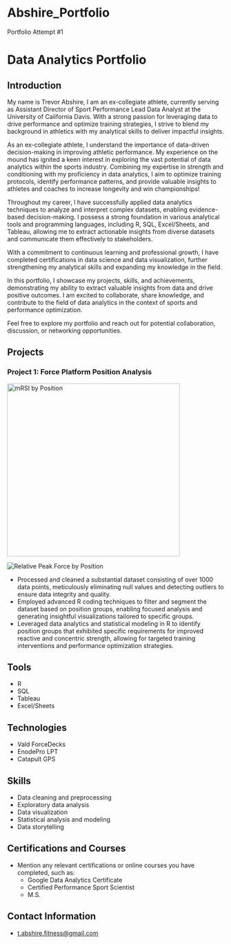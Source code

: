 # Abshire_Portfolio
Portfolio Attempt #1

# Data Analytics Portfolio

## Introduction

My name is Trevor Abshire, I am an ex-collegiate athlete, currently serving as Assistant Director of Sport Performance Lead Data Analyst at the University of California Davis. With a strong passion for leveraging data to drive performance and optimize training strategies, I strive to blend my background in athletics with my analytical skills to deliver impactful insights.

As an ex-collegiate athlete, I understand the importance of data-driven decision-making in improving athletic performance. My experience on the mound has ignited a keen interest in exploring the vast potential of data analytics within the sports industry. Combining my expertise in strength and conditioning with my proficiency in data analytics, I aim to optimize training protocols, identify performance patterns, and provide valuable insights to athletes and coaches to increase longevity and win championships!

Throughout my career, I have successfully applied data analytics techniques to analyze and interpret complex datasets, enabling evidence-based decision-making. I possess a strong foundation in various analytical tools and programming languages, including R, SQL, Excel/Sheets, and Tableau, allowing me to extract actionable insights from diverse datasets and communicate them effectively to stakeholders.

With a commitment to continuous learning and professional growth, I have completed certifications in data science and data visualization, further strengthening my analytical skills and expanding my knowledge in the field.

In this portfolio, I showcase my projects, skills, and achievements, demonstrating my ability to extract valuable insights from data and drive positive outcomes. I am excited to collaborate, share knowledge, and contribute to the field of data analytics in the context of sports and performance optimization.

Feel free to explore my portfolio and reach out for potential collaboration, discussion, or networking opportunities.

## Projects

### Project 1: Force Platform Position Analysis
<img src="https://github.com/ktrev123/Abshire_Portfolio/raw/main/assets/138731104/e41b2b66-b85f-4b16-8401-17c33f2e7eb6.png" width="400px" alt="mRSI by Position">

![Relative Peak Force by Position](https://github.com/ktrev123/Abshire_Portfolio/assets/138731104/8657f5dc-9623-4a3d-8309-327a9493eb44)
- Processed and cleaned a substantial dataset consisting of over 1000 data points, meticulously eliminating null values and detecting outliers to ensure data integrity and quality.
- Employed advanced R coding techniques to filter and segment the dataset based on position groups, enabling focused analysis and generating insightful visualizations tailored to specific groups.
- Leveraged data analytics and statistical modeling in R to identify position groups that exhibited specific requirements for improved reactive and concentric strength, allowing for targeted training interventions and performance optimization strategies.




## Tools
  - R
  - SQL
  - Tableau
  - Excel/Sheets

## Technologies
  - Vald ForceDecks
  - EnodePro LPT
  - Catapult GPS
  
## Skills
  - Data cleaning and preprocessing
  - Exploratory data analysis
  - Data visualization
  - Statistical analysis and modeling
  - Data storytelling
  
## Certifications and Courses
- Mention any relevant certifications or online courses you have completed, such as:
  - Google Data Analytics Certificate
  - Certified Performance Sport Scientist
  - M.S.

## Contact Information
- t.abshire.fitness@gmail.com


